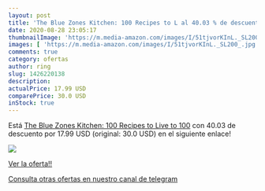```yaml
---
layout: post
title: 'The Blue Zones Kitchen: 100 Recipes to L al 40.03 % de descuento'
date: 2020-08-28 23:05:17
thumbnailImage: 'https://m.media-amazon.com/images/I/51tjvorKInL._SL200_.jpg'
images: [ 'https://m.media-amazon.com/images/I/51tjvorKInL._SL200_.jpg' ]
comments: true
category: ofertas
author: ring
slug: 1426220138
description:
actualPrice: 17.99 USD
comparePrice: 30.0 USD
inStock: true
---
```


Está [The Blue Zones Kitchen: 100 Recipes to Live to 100](https://www.amazon.com/dp/1426220138/?tag=redken08-20) con 40.03 de descuento por 17.99 USD (original: 30.0 USD) en el siguiente enlace!

[![](https://m.media-amazon.com/images/I/51tjvorKInL._SL200_.jpg)](https://www.amazon.com/dp/1426220138/?tag=redken08-20)

[Ver la oferta!!](https://www.amazon.com/dp/1426220138/?tag=redken08-20)

[Consulta otras ofertas en nuestro canal de telegram](https://t.me/s/ofertas25)
